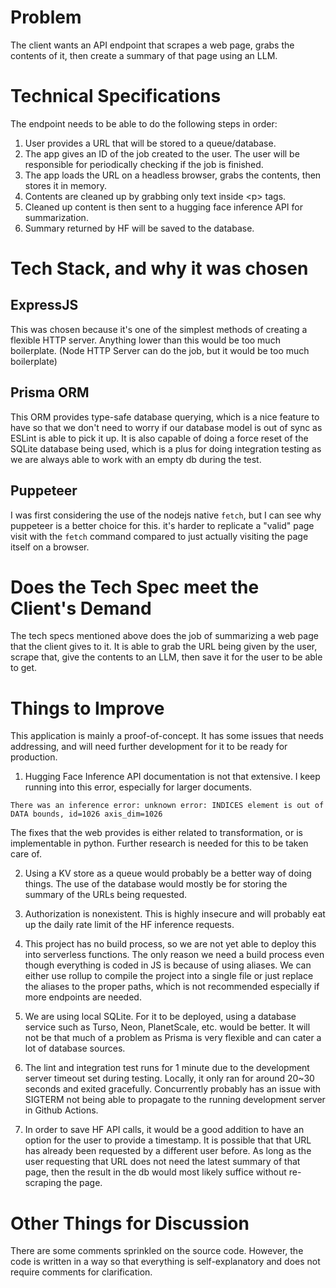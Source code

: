 # Problem

The client wants an API endpoint that scrapes a web page, grabs the contents of it, then create a summary of that page using an LLM.

# Technical Specifications

The endpoint needs to be able to do the following steps in order:

1. User provides a URL that will be stored to a queue/database.
2. The app gives an ID of the job created to the user. The user will be responsible for periodically checking if the job is finished.
3. The app loads the URL on a headless browser, grabs the contents, then stores it in memory.
4. Contents are cleaned up by grabbing only text inside &lt;p> tags.
5. Cleaned up content is then sent to a hugging face inference API for summarization.
6. Summary returned by HF will be saved to the database.

# Tech Stack, and why it was chosen

## ExpressJS

This was chosen because it's one of the simplest methods of creating a flexible HTTP server. Anything lower than this would be too much boilerplate. (Node HTTP Server can do the job, but it would be too much boilerplate)

## Prisma ORM

This ORM provides type-safe database querying, which is a nice feature to have so that we don't need to worry if our database model is out of sync as ESLint is able to pick it up. It is also capable of doing a force reset of the SQLite database being used, which is a plus for doing integration testing as we are always able to work with an empty db during the test.

## Puppeteer

I was first considering the use of the nodejs native `fetch`, but I can see why puppeteer is a better choice for this. it's harder to replicate a "valid" page visit with the `fetch` command compared to just actually visiting the page itself on a browser.

# Does the Tech Spec meet the Client's Demand

The tech specs mentioned above does the job of summarizing a web page that the client gives to it. It is able to grab the URL being given by the user, scrape that, give the contents to an LLM, then save it for the user to be able to get.

# Things to Improve

This application is mainly a proof-of-concept. It has some issues that needs addressing, and will need further development for it to be ready for production.

1. Hugging Face Inference API documentation is not that extensive. I keep running into this error, especially for larger documents.

`There was an inference error: unknown error: INDICES element is out of DATA bounds, id=1026 axis_dim=1026`

The fixes that the web provides is either related to transformation, or is implementable in python. Further research is needed for this to be taken care of.

2. Using a KV store as a queue would probably be a better way of doing things. The use of the database would mostly be for storing the summary of the URLs being requested.

3. Authorization is nonexistent. This is highly insecure and will probably eat up the daily rate limit of the HF inference requests.

4. This project has no build process, so we are not yet able to deploy this into serverless functions. The only reason we need a build process even though everything is coded in JS is because of using aliases. We can either use rollup to compile the project into a single file or just replace the aliases to the proper paths, which is not recommended especially if more endpoints are needed.

5. We are using local SQLite. For it to be deployed, using a database service such as Turso, Neon, PlanetScale, etc. would be better. It will not be that much of a problem as Prisma is very flexible and can cater a lot of database sources.

6. The lint and integration test runs for 1 minute due to the development server timeout set during testing. Locally, it only ran for around 20~30 seconds and exited gracefully. Concurrently probably has an issue with SIGTERM not being able to propagate to the running development server in Github Actions.

7. In order to save HF API calls, it would be a good addition to have an option for the user to provide a timestamp. It is possible that that URL has already been requested by a different user before. As long as the user requesting that URL does not need the latest summary of that page, then the result in the db would most likely suffice without re-scraping the page.

# Other Things for Discussion

There are some comments sprinkled on the source code. However, the code is written in a way so that everything is self-explanatory and does not require comments for clarification.

